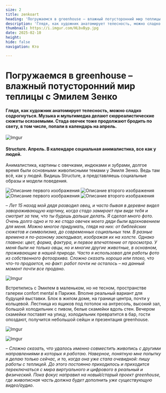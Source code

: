 ```yaml
---
size: 2
title: zenkoart
heading: 'Погружаемся в greenhouse – влажный потусторонний мир теплицы с Эмилем Зенко'
description: 'Глядя, как художник анатомирует телесность, можно сладко содрогнуться. Поговорили, как музыка и мультимедиа делают сюрреалистические сюжеты осязаемыми. Стада овечек тоже продолжают бродить по свету, в том числе, попали в календарь на апрель.'
thumbnail: https://i.imgur.com/HLbvByp.jpg
date: 2025-02-10
height: 
hide: false
navigation: Кто

---
```

# **Погружаемся в greenhouse – влажный потусторонний мир теплицы с Эмилем Зенко**

#### Глядя, как художник анатомирует телесность, можно сладко содрогнуться. Музыка и мультимедиа делают сюрреалистические сюжеты осязаемыми. Стада овечек тоже продолжают бродить по свету, в том числе, попали в календарь на апрель.

![Imgur](https://i.imgur.com/hPdxYv4.jpg)

#### Structure. Апрель. В календаре социальная анималистика, все как у людей. 

Анималистика, картины с овечками, индюками и зубрами, долгое время были основными живописными темами у Эмиля Зенко. Ведь там всё, как у людей. Видишь Structure, а представляешь социальные образы
и модели поведения.

<div class="gallery2">
<img src="https://i.imgur.com/TmB6w2F.jpeg" alt="Описание первого изображения"> 
<img src="https://i.imgur.com/Q06PYLy.jpeg" alt="Описание второго изображения"> 
</div>

<div class="gallery2">
<img src="https://i.imgur.com/mfgHyvb.jpeg" alt="Описание первого изображения"> 
<img src="https://i.imgur.com/vcS42CQ.jpeg" alt="Описание второго изображения"> 
</div>

– _Лет 15 назад мой дядя разводил овец, и часто бывая в деревне видел завораживающую картину, когда стадо замирает при виде тебя и смотрит за тем, что ты будешь дальше делать. Я сделал много фото.
Очень долго одно и то же стадо овечек моего дяди были вдохновением для меня. Можно многое придумать, глядя на них: от библейских сюжетов и символизма, до современных социальных тем. В разные времена я по-разному закладывал, изображая их на холсте. Однако главное: цвет, форма, фактура, и первое впечатление от просмотра. У меня были не только овцы, но и многие другие животные, в основном, проживающие в нашей природе.
Часто я использовал для работы фото из собственного фотоархива. Сложно сказать хорошо или плохо, что что-то продается, но факт: работ почти не осталось – на данный момент почти все продано_.

![Imgur](https://i.imgur.com/R6kY4Tx.jpg)

Встретились с Эмилем в маленьком, но не тесном, пространстве галереи confort mental в Париже. Вполне реальный вариант для будущей выставки. Блок в жилом доме, на границе центра, почти у кольцевой. Лестница из ящиков под потолок на антресоль, высокий зал, большой холодильник с пивом, белые скамейки вдоль стен. Вечером скамейки поставят на улицу, холодильник превратится в бар, гости опоздают, получится небольшой сейшн и презентация greenhouse.

![Imgur](https://i.imgur.com/CpHHvOF.jpg)

![Imgur](https://i.imgur.com/piy46EI.jpg)

– _Сложно сказать, что удалось именно совместить живопись с другими направлениями в которых я работаю. Наверное, понятную мне попытку я делаю только сейчас, и то, когда она уже стала очевидной: пишу работы с теплицей. До этого постоянно приходилось и приходится переключаться с мира виртуального и цифрового в реальный и физический. Пока фокус направил на новый/старый проект greenhouse, где живописная часть должна будет дополнить уже существующую видео/аудио_. 

